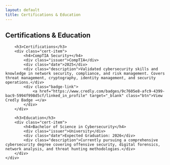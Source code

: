 ```yaml
---
layout: default
title: Certifications & Education
---
```


<section class="section">
    <div class="container">
        <h2 class="section-title">Certifications & Education</h2>
        
        <h3>Certifications</h3>
        <div class="cert-item">
            <h4>CompTIA Security+</h4>
            <div class="issuer">CompTIA</div>
            <div class="date">2025</div>
            <div class="description">Validated cybersecurity skills and knowledge in network security, compliance, and risk management. Covers threat management, cryptography, identity management, and security operations.</div>
            <div class="badge-link">
                <a href="https://www.credly.com/badges/9c7605e8-afc9-4399-bac9-5994f998d5cf/linked_in_profile" target="_blank" class="btn">View Credly Badge →</a>
            </div>
        </div>
        
        <h3>Education</h3>
        <div class="cert-item">
            <h4>Bachelor of Science in Cybersecurity</h4>
            <div class="issuer">University</div>
            <div class="date">Expected Graduation: 2026</div>
            <div class="description">Currently pursuing a comprehensive cybersecurity degree covering offensive security, digital forensics, network analysis, and threat hunting methodologies.</div>
        </div>
    </div>
</section>